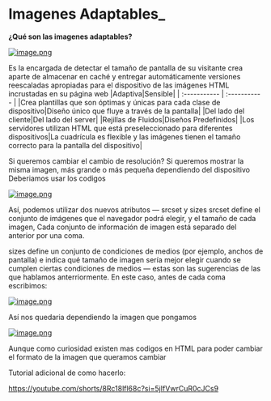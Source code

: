 # Imagenes Adaptables_
**¿Qué son las imagenes adaptables?** 

[![image.png](https://i.postimg.cc/Z5bdPmtN/image.png)](https://postimg.cc/YhP0kJS2)

Es la encargada de detectar el tamaño de pantalla de su visitante crea aparte de almacenar en caché y entregar automáticamente versiones reescaladas apropiadas para el dispositivo de las imágenes HTML incrustadas en su página web
|Adaptiva|Sensible|
  | :----------- | :----------- |
 |Crea plantillas que son óptimas y únicas para cada clase de dispositivo|Diseño único que fluye a través de la pantalla|
 |Del lado del cliente|Del lado del server|
 |Rejillas de Fluidos|Diseños Predefinidos|
 |Los servidores utilizan HTML que está preseleccionado para diferentes dispositivos|La cuadrícula es flexible y las imágenes tienen el tamaño correcto para la pantalla del dispositivo|

Si queremos cambiar el cambio de resolución? 
Si queremos mostrar la misma imagen, más grande o más pequeña dependiendo del dispositivo
Deberiamos usar los codigos

[![image.png](https://i.postimg.cc/pTSywc2D/image.png)](https://postimg.cc/k6xn8cR4)


Así, podemos utilizar dos nuevos atributos — srcset y sizes 
srcset define el conjunto de imágenes que el navegador podrá elegir, y el tamaño de cada imagen, Cada conjunto de información de imagen está separado del anterior por una coma.

sizes define un conjunto de condiciones de medios (por ejemplo, anchos de pantalla) e indica qué tamaño de imagen sería mejor elegir cuando se cumplen ciertas condiciones de medios — estas son las sugerencias de las que hablamos anterriormente. En este caso, antes de cada coma escribimos:


[![image.png](https://i.postimg.cc/DfDbH0Zt/image.png)](https://postimg.cc/xqvCb0LR)
  
Así nos quedaria dependiendo la imagen que pongamos


[![image.png](https://i.postimg.cc/XqVGcB7P/image.png)](https://postimg.cc/tZM49T6d)


Aunque como curiosidad existen mas codigos en HTML para poder cambiar el formato de la imagen que queramos cambiar


Tutorial adicional de como hacerlo:

https://youtube.com/shorts/8Rc18lfl68c?si=5jIfVwrCuR0cJCs9
